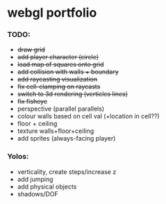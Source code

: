 # webgl portfolio

### TODO:

- ~~draw grid~~
- ~~add player character (circle)~~
- ~~load map of squares onto grid~~
- ~~add collision with walls + boundary~~
- ~~add raycasting visualization~~
- ~~fix cell-clamping on raycasts~~
- ~~switch to 3d rendering (verticles lines)~~
- ~~fix fisheye~~
- perspective (parallel parallels)
- colour walls based on cell val (+location in cell??)
- floor + ceiling
- texture walls+floor+ceiling
- add sprites (always-facing player)

### Yolos:

- verticality, create steps/increase z
- add jumping
- add physical objects
- shadows/DOF
